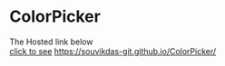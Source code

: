# ColorPicker
The Hosted link below <br>
[click to see](https://souvikdas-git.github.io/ColorPicker/ "hosted link")
https://souvikdas-git.github.io/ColorPicker/

